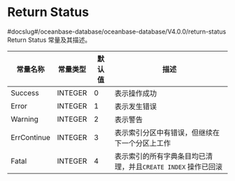 Return Status 
==================================
#docslug#/oceanbase-database/oceanbase-database/V4.0.0/return-status
Return Status 常量及其描述。


|    常量名称     |  常量类型   | 默认值 |                   描述                   |
|-------------|---------|-----|----------------------------------------|
| Success     | INTEGER | 0   | 表示操作成功                                 |
| Error       | INTEGER | 1   | 表示发生错误                                 |
| Warning     | INTEGER | 2   | 表示警告                                   |
| ErrContinue | INTEGER | 3   | 表示索引分区中有错误，但继续在下一个分区上工作                |
| Fatal       | INTEGER | 4   | 表示索引的所有字典条目均已清理，并且`CREATE INDEX` 操作已回滚 |



